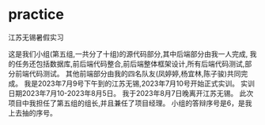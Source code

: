 # practice
江苏无锡暑假实习

这是我们小组(第五组,一共分了十组)的源代码部分,其中后端部分由我一人完成,
我的任务还包括数据库,前后端代码整合,前后端整体框架设计,所有后端代码测试,部分前端代码测试。
其他前端部分由我的四名队友(凤婷婷,杨宜林,陈子骏)共同完成。
我是2023年7月9号下午到的江苏无锡,2023年7月10号开始正式实训。
实训日期2023年7月10-2023年8月5日。
我于2023年8月7日晚离开江苏无锡。
此次项目中我担任了第五组的组长,并且兼任了项目经理。
小组的答辩序号是6，是我上去抽的序号。
